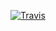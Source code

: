 [![Travis](https://img.shields.io/travis/rust-lang/rust.svg?style=flat-square)](https://travis-ci.org/IPEQ/QuillinzoCode)
